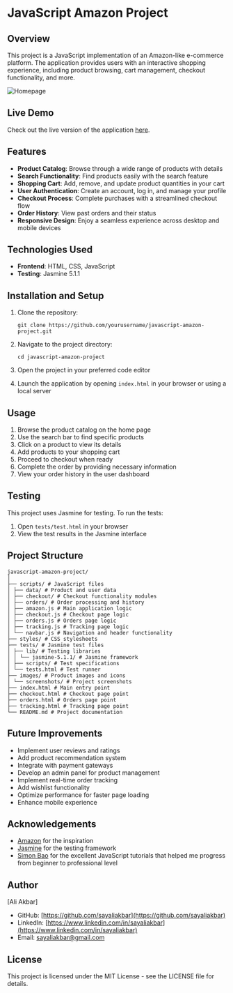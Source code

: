 # JavaScript Amazon Project

## Overview

This project is a JavaScript implementation of an Amazon-like e-commerce platform. The application provides users with an interactive shopping experience, including product browsing, cart management, checkout functionality, and more.

![Homepage](https://github.com/user-attachments/assets/9a5d9655-139d-48df-8431-98a1ebff4d6e)

## Live Demo

Check out the live version of the application [here](https://sayaliakbar.github.io/javascript-amazon-project/).

## Features

- **Product Catalog**: Browse through a wide range of products with details
- **Search Functionality**: Find products easily with the search feature
- **Shopping Cart**: Add, remove, and update product quantities in your cart
- **User Authentication**: Create an account, log in, and manage your profile
- **Checkout Process**: Complete purchases with a streamlined checkout flow
- **Order History**: View past orders and their status
- **Responsive Design**: Enjoy a seamless experience across desktop and mobile devices

## Technologies Used

- **Frontend**: HTML, CSS, JavaScript
- **Testing**: Jasmine 5.1.1

## Installation and Setup

1. Clone the repository:

   ```
   git clone https://github.com/yourusername/javascript-amazon-project.git
   ```

2. Navigate to the project directory:

   ```
   cd javascript-amazon-project
   ```

3. Open the project in your preferred code editor

4. Launch the application by opening `index.html` in your browser or using a local server

## Usage

1. Browse the product catalog on the home page
2. Use the search bar to find specific products
3. Click on a product to view its details
4. Add products to your shopping cart
5. Proceed to checkout when ready
6. Complete the order by providing necessary information
7. View your order history in the user dashboard

## Testing

This project uses Jasmine for testing. To run the tests:

1. Open `tests/test.html` in your browser
2. View the test results in the Jasmine interface

## Project Structure

```
javascript-amazon-project/
│
├── scripts/ # JavaScript files
│ ├── data/ # Product and user data
│ ├── checkout/ # Checkout functionality modules
│ ├── orders/ # Order processing and history
│ ├── amazon.js # Main application logic
│ ├── checkout.js # Checkout page logic
│ ├── orders.js # Orders page logic
│ ├── tracking.js # Tracking page logic
│ └── navbar.js # Navigation and header functionality
├── styles/ # CSS stylesheets
├── tests/ # Jasmine test files
│ ├── lib/ # Testing libraries
│ │ └── jasmine-5.1.1/ # Jasmine framework
│ ├── scripts/ # Test specifications
│ └── tests.html # Test runner
├── images/ # Product images and icons
│ └── screenshots/ # Project screenshots
├── index.html # Main entry point
├── checkout.html # Checkout page point
├── orders.html # Orders page point
├── tracking.html # Tracking page point
└── README.md # Project documentation

```

## Future Improvements

- Implement user reviews and ratings
- Add product recommendation system
- Integrate with payment gateways
- Develop an admin panel for product management
- Implement real-time order tracking
- Add wishlist functionality
- Optimize performance for faster page loading
- Enhance mobile experience

## Acknowledgements

- [Amazon](https://www.amazon.com/) for the inspiration
- [Jasmine](https://jasmine.github.io/) for the testing framework
- [Simon Bao](http://supersimple.dev/) for the excellent JavaScript tutorials that helped me progress from beginner to professional level

## Author

[Ali Akbar]

- GitHub: [https://github.com/sayaliakbar](https://github.com/sayaliakbar)
- LinkedIn: [https://www.linkedin.com/in/sayaliakbar](https://www.linkedin.com/in/sayaliakbar)
- Email: sayaliakbar@gmail.com

## License

This project is licensed under the MIT License - see the LICENSE file for details.
